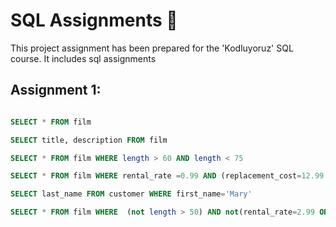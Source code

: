 # SQL Assignments :rose:

This project assignment has been prepared for the 'Kodluyoruz' SQL course. It includes sql assignments




## Assignment 1: 

```sql

SELECT * FROM film

SELECT title, description FROM film

SELECT * FROM film WHERE length > 60 AND length < 75

SELECT * FROM film WHERE rental_rate =0.99 AND (replacement_cost=12.99 OR replacement_cost=28.99 )

SELECT last_name FROM customer WHERE first_name='Mary'

SELECT * FROM film WHERE  (not length > 50) AND not(rental_rate=2.99 OR rental_rate=4.99 )

```